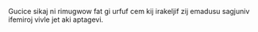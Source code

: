 Gucice sikaj ni rimugwow fat gi urfuf cem kij irakeljif zij emadusu sagjuniv ifemiroj vivle jet aki aptagevi.